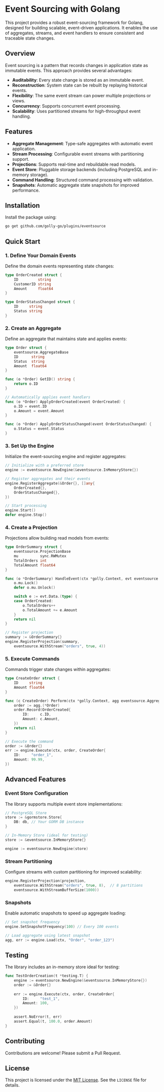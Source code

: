 # Event Sourcing with Golang

This project provides a robust event-sourcing framework for Golang, designed for building scalable, event-driven applications. It enables the use of aggregates, streams, and event handlers to ensure consistent and traceable state changes.

## Overview

Event sourcing is a pattern that records changes in application state as immutable events. This approach provides several advantages:

- **Auditability**: Every state change is stored as an immutable event.
- **Reconstruction**: System state can be rebuilt by replaying historical events.
- **Flexibility**: The same event stream can power multiple projections or views.
- **Concurrency**: Supports concurrent event processing.
- **Scalability**: Uses partitioned streams for high-throughput event handling.

## Features

- **Aggregate Management**: Type-safe aggregates with automatic event application.
- **Stream Processing**: Configurable event streams with partitioning support.
- **Projections**: Supports real-time and rebuildable read models.
- **Event Store**: Pluggable storage backends (including PostgreSQL and in-memory storage).
- **Command Handling**: Structured command processing with validation.
- **Snapshots**: Automatic aggregate state snapshots for improved performance.

## Installation

Install the package using:

```bash
go get github.com/golly-go/plugins/eventsource
```

## Quick Start

### 1. Define Your Domain Events

Define the domain events representing state changes:

```go
type OrderCreated struct {
    ID         string
    CustomerID string
    Amount     float64
}

type OrderStatusChanged struct {
    ID     string
    Status string
}
```

### 2. Create an Aggregate

Define an aggregate that maintains state and applies events:

```go
type Order struct {
    eventsource.AggregateBase
    ID      string
    Status  string
    Amount  float64
}

func (o *Order) GetID() string {
    return o.ID
}

// Automatically applies event handlers
func (o *Order) ApplyOrderCreated(event OrderCreated) {
    o.ID = event.ID
    o.Amount = event.Amount
}

func (o *Order) ApplyOrderStatusChanged(event OrderStatusChanged) {
    o.Status = event.Status
}
```

### 3. Set Up the Engine

Initialize the event-sourcing engine and register aggregates:

```go
// Initialize with a preferred store
engine := eventsource.NewEngine(&eventsource.InMemoryStore{})

// Register aggregates and their events
engine.RegisterAggregate(&Order{}, []any{
    OrderCreated{},
    OrderStatusChanged{},
})

// Start processing
engine.Start()
defer engine.Stop()
```

### 4. Create a Projection

Projections allow building read models from events:

```go
type OrderSummary struct {
    eventsource.ProjectionBase
    mu          sync.RWMutex
    TotalOrders int
    TotalAmount float64
}

func (o *OrderSummary) HandleEvent(ctx *golly.Context, evt eventsource.Event) error {
    o.mu.Lock()
    defer o.mu.Unlock()

    switch e := evt.Data.(type) {
    case OrderCreated:
        o.TotalOrders++
        o.TotalAmount += e.Amount
    }
    return nil
}

// Register projection
summary := &OrderSummary{}
engine.RegisterProjection(summary,
    eventsource.WithStream("orders", true, 4))
```

### 5. Execute Commands

Commands trigger state changes within aggregates:

```go
type CreateOrder struct {
    ID     string
    Amount float64
}

func (c CreateOrder) Perform(ctx *golly.Context, agg eventsource.Aggregate) error {
    order := agg.(*Order)
    order.Record(OrderCreated{
        ID:     c.ID,
        Amount: c.Amount,
    })
    return nil
}

// Execute the command
order := &Order{}
err := engine.Execute(ctx, order, CreateOrder{
    ID:     "order_1",
    Amount: 99.99,
})
```

## Advanced Features

### Event Store Configuration

The library supports multiple event store implementations:

```go
// PostgreSQL Store
store := &gormstore.Store{
    DB: db, // Your GORM DB instance
}

// In-Memory Store (ideal for testing)
store := &eventsource.InMemoryStore{}

engine := eventsource.NewEngine(store)
```

### Stream Partitioning

Configure streams with custom partitioning for improved scalability:

```go
engine.RegisterProjection(projection,
    eventsource.WithStream("orders", true, 8),  // 8 partitions
    eventsource.WithStreamBufferSize(1000))
```

### Snapshots

Enable automatic snapshots to speed up aggregate loading:

```go
// Set snapshot frequency
engine.SetSnapshotFrequency(100) // Every 100 events

// Load aggregate using latest snapshot
agg, err := engine.Load(ctx, "Order", "order_123")
```

## Testing

The library includes an in-memory store ideal for testing:

```go
func TestOrderCreation(t *testing.T) {
    engine := eventsource.NewEngine(&eventsource.InMemoryStore{})
    order := &Order{}
    
    err := engine.Execute(ctx, order, CreateOrder{
        ID:     "test_1",
        Amount: 100,
    })
    
    assert.NoError(t, err)
    assert.Equal(t, 100.0, order.Amount)
}
```

## Contributing

Contributions are welcome! Please submit a Pull Request.

## License

This project is licensed under the [MIT License](./LICENSE). See the `LICENSE` file for details.

